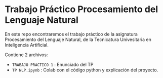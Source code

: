 # Trabajo Práctico Procesamiento del Lenguaje Natural

En este repo encontraremos el trabajo práctico de la asignatura Procesamiento del Lenguaje Natural, de la Tecnicatura Univesitaria en Inteligencia Artificial.

Contiene 2 archivos:
 - `TRABAJO PRACTICO 1` : Enunciado del TP
 - `TP NLP.ipynb` : Colab con el código python y explicación del proyecto.
